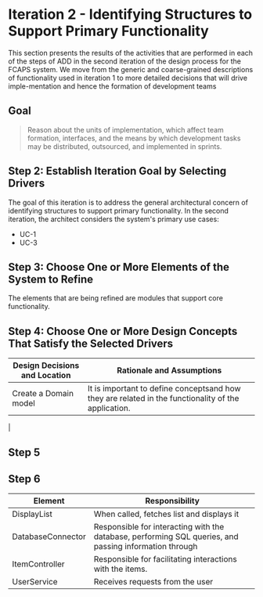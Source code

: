# Iteration 2 - Identifying Structures to Support Primary Functionality 

This section presents the results of the activities that are performed in each of the steps
of ADD in the second iteration of the design process for the FCAPS system. We move from the generic and
coarse-grained descriptions of functionality used in iteration 1 to more detailed
decisions that will drive imple-mentation and hence the formation of development teams 

## Goal

> Reason about the units of implementation, which affect team formation, interfaces, and the means by
  which development tasks may be distributed, outsourced, and implemented in sprints.
  
## Step 2: Establish Iteration Goal by Selecting Drivers
The goal of this iteration is  to address the general architectural concern of identifying structures
to support primary functionality. In the second iteration, the architect considers the system's primary
use cases:
- UC-1
- UC-3

## Step 3: Choose One or More Elements of the System to Refine 
The elements that are being refined are modules that support core functionality.
## Step 4: Choose One or More Design Concepts That Satisfy the Selected Drivers
| Design Decisions and Location   | Rationale and Assumptions |
| -----------                     |               ----------- |
|Create a Domain model            | It is important to define conceptsand how they are related in the functionality of the application.
| 

## Step 5


## Step 6
| Element                         |            Responsibility |
| -----------                     |               ----------- |
| DisplayList                     | When called, fetches list and displays it | 
| DatabaseConnector               | Responsible for interacting with the database, performing SQL queries, and passing information through|
| ItemController                  | Responsible for facilitating interactions with the items. |
| UserService                     | Receives requests from the user |



